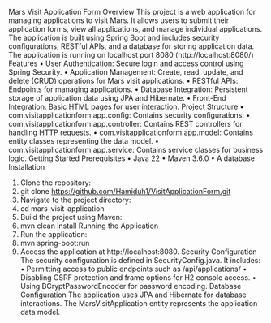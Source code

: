 Mars Visit Application Form
Overview
This project is a web application for managing applications to visit Mars. It allows users to submit their application forms, view all applications, and manage individual applications. The application is built using Spring Boot and includes security configurations, RESTful APIs, and a database for storing application data.
The application is running on localhost port 8080 (http://localhost:8080/)
Features
•	User Authentication: Secure login and access control using Spring Security.
•	Application Management: Create, read, update, and delete (CRUD) operations for Mars visit applications.
•	RESTful APIs: Endpoints for managing applications.
•	Database Integration: Persistent storage of application data using JPA and Hibernate.
•	Front-End Integration: Basic HTML pages for user interaction.
Project Structure
•	com.visitapplicationform.app.config: Contains security configurations.
•	com.visitapplicationform.app.controller: Contains REST controllers for handling HTTP requests.
•	com.visitapplicationform.app.model: Contains entity classes representing the data model.
•	com.visitapplicationform.app.service: Contains service classes for business logic.
Getting Started
Prerequisites
•	Java 22
•	Maven 3.6.0 
•	A database
Installation
1.	Clone the repository:
2.	git clone https://github.com/Hamiduh1/VisitApplicationForm.git
3.	Navigate to the project directory:
4.	cd mars-visit-application
5.	Build the project using Maven:
6.	mvn clean install
Running the Application
1.	Run the application:
2.	mvn spring-boot:run
3.	Access the application at http://localhost:8080.
Security Configuration
The security configuration is defined in SecurityConfig.java. It includes:
•	Permitting access to public endpoints such as /api/applications/
•	Disabling CSRF protection and frame options for H2 console access.
•	Using BCryptPasswordEncoder for password encoding.
Database Configuration
The application uses JPA and Hibernate for database interactions. The MarsVisitApplication entity represents the application data model.
